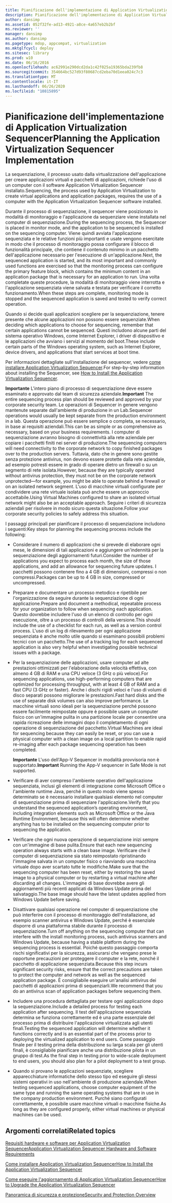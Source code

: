 ```yaml
---
title: Pianificazione dell'implementazione di Application Virtualization Sequencer
description: Pianificazione dell'implementazione di Application Virtualization Sequencer
author: dansimp
ms.assetid: 052f32fe-ad13-4921-a8ce-4a657eb2b2bf
ms.reviewer: ''
manager: dansimp
ms.author: dansimp
ms.pagetype: mdop, appcompat, virtualization
ms.mktglfcycl: deploy
ms.sitesec: library
ms.prod: w10
ms.date: 06/16/2016
ms.openlocfilehash: ac62991e290dcd2da1c42f025a19365bda239fb8
ms.sourcegitcommit: 354664bc527d93f80687cd2eba70d1eea024c7c3
ms.translationtype: MT
ms.contentlocale: it-IT
ms.lasthandoff: 06/26/2020
ms.locfileid: "10815895"
---
```

# <span data-ttu-id="85b96-103">Pianificazione dell'implementazione di Application Virtualization Sequencer</span><span class="sxs-lookup"><span data-stu-id="85b96-103">Planning the Application Virtualization Sequencer Implementation</span></span>


<span data-ttu-id="85b96-104">La sequenziazione, il processo usato dalla virtualizzazione dell'applicazione per creare applicazioni virtuali e pacchetti di applicazioni, richiede l'uso di un computer con il software Application Virtualization Sequencer installato.</span><span class="sxs-lookup"><span data-stu-id="85b96-104">Sequencing, the process used by Application Virtualization to create virtual applications and application packages, requires the use of a computer with the Application Virtualization Sequencer software installed.</span></span>

<span data-ttu-id="85b96-105">Durante il processo di sequenziazione, il sequencer viene posizionato in modalità di monitoraggio e l'applicazione da sequenziare viene installata nel computer di sequenziazione.</span><span class="sxs-lookup"><span data-stu-id="85b96-105">During the sequencing process, the Sequencer is placed in monitor mode, and the application to be sequenced is installed on the sequencing computer.</span></span> <span data-ttu-id="85b96-106">Viene quindi avviata l'applicazione sequenziata e le relative funzioni più importanti e usate vengono esercitate in modo che il processo di monitoraggio possa configurare il blocco di funzionalità principale, che contiene il contenuto minimo in un pacchetto dell'applicazione necessario per l'esecuzione di un'applicazione.</span><span class="sxs-lookup"><span data-stu-id="85b96-106">Next, the sequenced application is started, and its most important and commonly used functions are exercised so that the monitoring process can configure the primary feature block, which contains the minimum content in an application package that is necessary for an application to run.</span></span> <span data-ttu-id="85b96-107">Una volta completate queste procedure, la modalità di monitoraggio viene interrotta e l'applicazione sequenziata viene salvata e testata per verificare il corretto funzionamento.</span><span class="sxs-lookup"><span data-stu-id="85b96-107">When these steps are complete, monitoring mode is stopped and the sequenced application is saved and tested to verify correct operation.</span></span>

<span data-ttu-id="85b96-108">Quando si decide quali applicazioni scegliere per la sequenziazione, tenere presente che alcune applicazioni non possono essere sequenziate.</span><span class="sxs-lookup"><span data-stu-id="85b96-108">When deciding which applications to choose for sequencing, remember that certain applications cannot be sequenced.</span></span> <span data-ttu-id="85b96-109">Questi includono alcune parti del sistema operativo Windows, come Internet Explorer, i driver di dispositivo e le applicazioni che avviano i servizi al momento del boot.</span><span class="sxs-lookup"><span data-stu-id="85b96-109">These include certain parts of the Windows operating system, such as Internet Explorer, device drivers, and applications that start services at boot time.</span></span>

<span data-ttu-id="85b96-110">Per informazioni dettagliate sull'installazione del sequencer, vedere [come installare Application Virtualization Sequencer](how-to-install-the-application-virtualization-sequencer.md).</span><span class="sxs-lookup"><span data-stu-id="85b96-110">For step-by-step information about installing the Sequencer, see [How to Install the Application Virtualization Sequencer](how-to-install-the-application-virtualization-sequencer.md).</span></span>

<span data-ttu-id="85b96-111">**Importante**  L'intero piano di processo di sequenziazione deve essere esaminato e approvato dal team di sicurezza aziendale.</span><span class="sxs-lookup"><span data-stu-id="85b96-111">**Important** The entire sequencing process plan should be reviewed and approved by your corporate security team.</span></span> <span data-ttu-id="85b96-112">Le operazioni di Sequencer in genere vengono mantenute separate dall'ambiente di produzione in un Lab.</span><span class="sxs-lookup"><span data-stu-id="85b96-112">Sequencer operations would usually be kept separate from the production environment in a lab.</span></span> <span data-ttu-id="85b96-113">Questa operazione può essere semplice o completa, se necessario, in base ai requisiti aziendali.</span><span class="sxs-lookup"><span data-stu-id="85b96-113">This can be as simple or as comprehensive as necessary, based on your business requirements.</span></span> <span data-ttu-id="85b96-114">I computer di sequenziazione avranno bisogno di connettività alla rete aziendale per copiare i pacchetti finiti nei server di produzione.</span><span class="sxs-lookup"><span data-stu-id="85b96-114">The sequencing computers will need connectivity to the corporate network to copy finished packages over to the production servers.</span></span> <span data-ttu-id="85b96-115">Tuttavia, dato che in genere sono gestite senza protezione antivirus, non devono essere protette dalla rete aziendale, ad esempio potresti essere in grado di operare dietro un firewall o su un segmento di rete isolata.</span><span class="sxs-lookup"><span data-stu-id="85b96-115">However, because they are typically operated without antivirus protection, they must not be on the corporate network unprotected—for example, you might be able to operate behind a firewall or on an isolated network segment.</span></span> <span data-ttu-id="85b96-116">L'uso di macchine virtuali configurate per condividere una rete virtuale isolata può anche essere un approccio accettabile.</span><span class="sxs-lookup"><span data-stu-id="85b96-116">Using Virtual Machines configured to share an isolated virtual network might also be an acceptable approach.</span></span> <span data-ttu-id="85b96-117">Seguire i criteri di sicurezza aziendali per risolvere in modo sicuro questa situazione.</span><span class="sxs-lookup"><span data-stu-id="85b96-117">Follow your corporate security policies to safely address this situation.</span></span>

 

<span data-ttu-id="85b96-118">I passaggi principali per pianificare il processo di sequenziazione includono i seguenti:</span><span class="sxs-lookup"><span data-stu-id="85b96-118">Key steps for planning the sequencing process include the following:</span></span>

-   <span data-ttu-id="85b96-119">Considerare il numero di applicazioni che si prevede di elaborare ogni mese, le dimensioni di tali applicazioni e aggiungere un'indennità per la sequenziazione degli aggiornamenti futuri.</span><span class="sxs-lookup"><span data-stu-id="85b96-119">Consider the number of applications you expect to process each month, the size of those applications, and add an allowance for sequencing future updates.</span></span> <span data-ttu-id="85b96-120">I pacchetti possono contenere fino a 4 GB di dimensioni, compressi o non compressi.</span><span class="sxs-lookup"><span data-stu-id="85b96-120">Packages can be up to 4 GB in size, compressed or uncompressed.</span></span>

-   <span data-ttu-id="85b96-121">Preparare e documentare un processo metodico e ripetibile per l'organizzazione da seguire durante la sequenziazione di ogni applicazione.</span><span class="sxs-lookup"><span data-stu-id="85b96-121">Prepare and document a methodical, repeatable process for your organization to follow when sequencing each application.</span></span> <span data-ttu-id="85b96-122">Questo dovrebbe includere l'uso di un elenco di controllo per ogni esecuzione, oltre a un processo di controlli della versione.</span><span class="sxs-lookup"><span data-stu-id="85b96-122">This should include the use of a checklist for each run, as well as a version control process.</span></span> <span data-ttu-id="85b96-123">L'uso di un log di rilevamento per ogni applicazione sequenziata è anche molto utile quando si esaminano possibili problemi tecnici con un pacchetto.</span><span class="sxs-lookup"><span data-stu-id="85b96-123">The use of a tracking log for each sequenced application is also very helpful when investigating possible technical issues with a package.</span></span>

-   <span data-ttu-id="85b96-124">Per la sequenziazione delle applicazioni, usare computer ad alte prestazioni ottimizzati per l'elaborazione della velocità effettiva, con almeno 4 GB di RAM e una CPU veloce (3 GHz o più veloce).</span><span class="sxs-lookup"><span data-stu-id="85b96-124">For sequencing applications, use high-performing computers that are optimized for processing throughput, with at least 4 GB of RAM and a fast CPU (3 GHz or faster).</span></span> <span data-ttu-id="85b96-125">Anche i dischi rigidi veloci e l'uso di volumi di disco separati possono migliorare le prestazioni.</span><span class="sxs-lookup"><span data-stu-id="85b96-125">Fast hard disks and the use of separate disk volumes can also improve performance.</span></span> <span data-ttu-id="85b96-126">Le macchine virtuali sono ideali per la sequenziazione perché possono essere facilmente reimpostate oppure è possibile usare un computer fisico con un'immagine pulita in una partizione locale per consentire una rapida ricreazione delle immagini dopo il completamento di ogni operazione di sequenziazione del pacchetto.</span><span class="sxs-lookup"><span data-stu-id="85b96-126">Virtual Machines are ideal for sequencing because they can easily be reset, or you can use a physical computer with a clean image on a local partition to enable rapid re-imaging after each package sequencing operation has been completed.</span></span>

    <span data-ttu-id="85b96-127">**Importante**  L'uso dell'App-V Sequencer in modalità provvisoria non è supportato.</span><span class="sxs-lookup"><span data-stu-id="85b96-127">**Important** Running the App-V sequencer in Safe Mode is not supported.</span></span>

     

-   <span data-ttu-id="85b96-128">Verificare di aver compreso l'ambiente operativo dell'applicazione sequenziata, inclusi gli elementi di integrazione come Microsoft Office o l'ambiente runtime Java, perché in questo modo viene spesso determinato se è necessario installare qualsiasi elemento nel computer di sequenziazione prima di sequenziare l'applicazione.</span><span class="sxs-lookup"><span data-stu-id="85b96-128">Verify that you understand the sequenced application’s operating environment, including integration elements such as Microsoft Office or the Java Runtime Environment, because this will often determine whether anything has to be installed on the sequencing computer prior to sequencing the application.</span></span>

-   <span data-ttu-id="85b96-129">Verificare che ogni nuova operazione di sequenziazione inizi sempre con un'immagine di base pulita.</span><span class="sxs-lookup"><span data-stu-id="85b96-129">Ensure that each new sequencing operation always starts with a clean base image.</span></span> <span data-ttu-id="85b96-130">Verificare che il computer di sequenziazione sia stato reimpostato ripristinando l'immagine salvata in un computer fisico o riavviando una macchina virtuale dopo aver scartato tutte le modifiche.</span><span class="sxs-lookup"><span data-stu-id="85b96-130">Make sure that the sequencing computer has been reset, either by restoring the saved image to a physical computer or by restarting a virtual machine after discarding all changes.</span></span> <span data-ttu-id="85b96-131">L'immagine di base dovrebbe avere gli aggiornamenti più recenti applicati da Windows Update prima del salvataggio.</span><span class="sxs-lookup"><span data-stu-id="85b96-131">The base image should have the latest updates applied from Windows Update before saving.</span></span>

-   <span data-ttu-id="85b96-132">Disattivare qualsiasi operazione nel computer di sequenziazione che può interferire con il processo di monitoraggio dell'installazione, ad esempio scanner antivirus e Windows Update, perché è essenziale disporre di una piattaforma stabile durante il processo di sequenziazione.</span><span class="sxs-lookup"><span data-stu-id="85b96-132">Turn off anything on the sequencing computer that can interfere with the install monitoring process, such antivirus scanners and Windows Update, because having a stable platform during the sequencing process is essential.</span></span> <span data-ttu-id="85b96-133">Poiché questo passaggio comporta rischi significativi per la sicurezza, assicurarsi che vengano prese le opportune precauzioni per proteggere il computer e la rete, nonché il pacchetto di applicazione sequenziata.</span><span class="sxs-lookup"><span data-stu-id="85b96-133">Because this step incurs significant security risks, ensure that the correct precautions are taken to protect the computer and network as well as the sequenced application package.</span></span> <span data-ttu-id="85b96-134">È consigliabile eseguire un'analisi antivirus dei pacchetti di applicazioni prima di sequenziarli.</span><span class="sxs-lookup"><span data-stu-id="85b96-134">We recommend that you do an antivirus scan of application packages before sequencing them.</span></span>

-   <span data-ttu-id="85b96-135">Includere una procedura dettagliata per testare ogni applicazione dopo la sequenziazione.</span><span class="sxs-lookup"><span data-stu-id="85b96-135">Include a detailed process for testing each application after sequencing.</span></span> <span data-ttu-id="85b96-136">Il test dell'applicazione sequenziata determina se funziona correttamente ed è una parte essenziale del processo prima di distribuire l'applicazione virtualizzata agli utenti finali.</span><span class="sxs-lookup"><span data-stu-id="85b96-136">Testing the sequenced application will determine whether it functions correctly and is an essential part of the process prior to deploying the virtualized application to end users.</span></span> <span data-ttu-id="85b96-137">Come passaggio finale per il testing prima della distribuzione su larga scala per gli utenti finali, è consigliabile pianificare anche una distribuzione pilota in un gruppo di test.</span><span class="sxs-lookup"><span data-stu-id="85b96-137">As the final step in testing prior to wide-scale deployment to end users, you should also plan for a pilot deployment to a test group.</span></span>

-   <span data-ttu-id="85b96-138">Quando si provano le applicazioni sequenziate, scegliere apparecchiature informatiche dello stesso tipo ed eseguire gli stessi sistemi operativi in uso nell'ambiente di produzione aziendale.</span><span class="sxs-lookup"><span data-stu-id="85b96-138">When testing sequenced applications, choose computer equipment of the same type and running the same operating systems that are in use in the company production environment.</span></span> <span data-ttu-id="85b96-139">Purché siano configurati correttamente, è possibile usare macchine virtuali o macchine fisiche.</span><span class="sxs-lookup"><span data-stu-id="85b96-139">As long as they are configured properly, either virtual machines or physical machines can be used.</span></span>

## <span data-ttu-id="85b96-140">Argomenti correlati</span><span class="sxs-lookup"><span data-stu-id="85b96-140">Related topics</span></span>


[<span data-ttu-id="85b96-141">Requisiti hardware e software per Application Virtualization Sequencer</span><span class="sxs-lookup"><span data-stu-id="85b96-141">Application Virtualization Sequencer Hardware and Software Requirements</span></span>](application-virtualization-sequencer-hardware-and-software-requirements.md)

[<span data-ttu-id="85b96-142">Come installare Application Virtualization Sequencer</span><span class="sxs-lookup"><span data-stu-id="85b96-142">How to Install the Application Virtualization Sequencer</span></span>](how-to-install-the-application-virtualization-sequencer.md)

[<span data-ttu-id="85b96-143">Come eseguire l'aggiornamento di Application Virtualization Sequencer</span><span class="sxs-lookup"><span data-stu-id="85b96-143">How to Upgrade the Application Virtualization Sequencer</span></span>](how-to-upgrade-the-application-virtualization-sequencer.md)

[<span data-ttu-id="85b96-144">Panoramica di sicurezza e protezione</span><span class="sxs-lookup"><span data-stu-id="85b96-144">Security and Protection Overview</span></span>](security-and-protection-overview.md)

 

 





